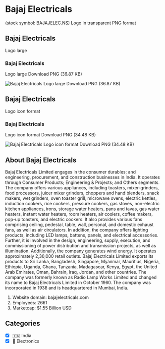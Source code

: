 # Bajaj Electricals
 (stock symbol: BAJAJELEC.NS) Logo in transparent PNG format

## Bajaj Electricals
 Logo large

### Bajaj Electricals
 Logo large Download PNG (36.87 KB)

![Bajaj Electricals
 Logo large Download PNG (36.87 KB)](/img/orig/BAJAJELEC.NS_BIG-b9981b4d.png)

## Bajaj Electricals
 Logo icon format

### Bajaj Electricals
 Logo icon format Download PNG (34.48 KB)

![Bajaj Electricals
 Logo icon format Download PNG (34.48 KB)](/img/orig/BAJAJELEC.NS-640a16df.png)

## About Bajaj Electricals


Bajaj Electricals Limited engages in the consumer durables; and engineering, procurement, and construction businesses in India. It operates through Consumer Products; Engineering & Projects; and Others segments. The company offers various appliances, including toasters, mixer-grinders, food processors, juicer mixer grinders, choppers and hand blenders, snack makers, wet grinders, oven toaster grill, microwave ovens, electric kettles, induction cookers, rice cookers, pressure cookers, gas stoves, non-electric kitchen appliances, irons, storage water heaters, pans and tavas, gas water heaters, instant water heaters, room heaters, air coolers, coffee makers, pop-up toasters, and electric cookers. It also provides various fans comprising ceiling, pedestal, table, wall, personal, and domestic exhaust fans, as well as air circulators. In addition, the company offers lighting products, including LED lamps, battens, panels, and electrical accessories. Further, it is involved in the design, engineering, supply, execution, and commissioning of power distribution and transmission projects, as well as illumination. Additionally, the company generates wind energy. It operates approximately 2,30,000 retail outlets. Bajaj Electricals Limited exports its products to Sri Lanka, Bangladesh, Singapore, Myanmar, Mauritius, Nigeria, Ethiopia, Uganda, Ghana, Tanzania, Madagascar, Kenya, Egypt, the United Arab Emirates, Oman, Bahrain, Iraq, Jordan, and other countries. The company was formerly known as Radio Lamp Works Limited and changed its name to Bajaj Electricals Limited in October 1960. The company was incorporated in 1938 and is headquartered in Mumbai, India.

1. Website domain: bajajelectricals.com
2. Employees: 2661
3. Marketcap: $1.55 Billion USD


## Categories
- [x] 🇮🇳 India
- [x] 🔌 Electronics
